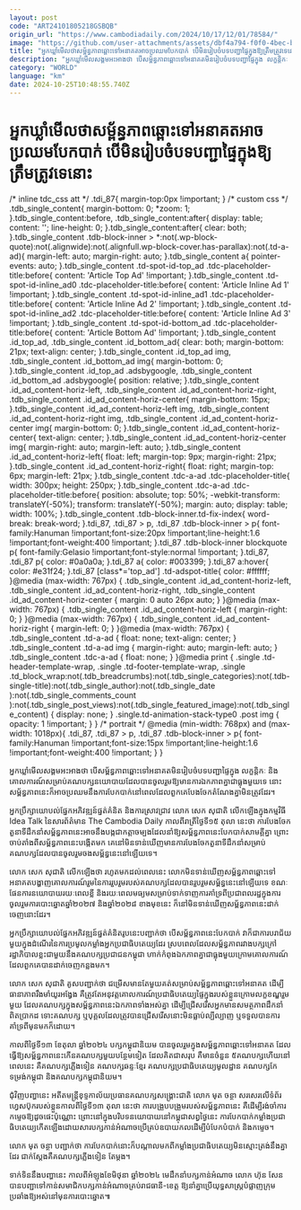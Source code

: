 ```yaml
---
layout: post
code: "ART24101805218GSBQB"
origin_url: "https://www.cambodiadaily.com/2024/10/17/12/01/78584/"
image: "https://github.com/user-attachments/assets/dbf4a794-f0f0-4bec-b0f8-2c50dea2fd3f"
title: "អ្នក​ឃ្លាំមើល​ថា​សម្ព័ន្ធភាព​ឆ្ពោះ​ទៅ​អនាគត​អាច​ប្រឈម​បែកបាក់ បើ​មិន​រៀបចំ​បទបញ្ជា​ផ្ទៃក្នុង​ឱ្យ​ត្រឹមត្រូវ​ទេ​នោះ"
description: "អ្នក​ឃ្លាំមើល​សង្គម​អះអាង​ថា បើ​សម្ព័ន្ធភាព​ឆ្ពោះ​ទៅ​អនាគត​មិន​រៀបចំ​បទបញ្ជា​ផ្ទៃក្នុង លក្ខន្តិកៈ និង​គោលការណ៍​សម្រាប់​គណបក្ស​នយោបាយ​ដែល​បាន​ចូលរួម​ឱ្យ​មាន​ការ​ឯកភាព​គ្នា​ជា​ធ្លុង​មួយ​ទេ នោះ​សម្ព័ន្ធភាព​នេះ​ក៏​អាច​ប្រឈម​នឹង​ការ​បែកបាក់​នៅ​ពេល​ដែល​ពួកគេ​បែងចែក​តំណែង​គ្នា​មិន​ត្រូវ​ដែរ។"
category: "WORLD"
language: "km"
date: 2024-10-25T10:48:55.740Z
---
```


# អ្នក​ឃ្លាំមើល​ថា​សម្ព័ន្ធភាព​ឆ្ពោះ​ទៅ​អនាគត​អាច​ប្រឈម​បែកបាក់ បើ​មិន​រៀបចំ​បទបញ្ជា​ផ្ទៃក្នុង​ឱ្យ​ត្រឹមត្រូវ​ទេ​នោះ

/\* inline tdc\_css att \*/ .tdi\_87{ margin-top:0px !important; } /\* custom css \*/ .tdb\_single\_content{ margin-bottom: 0; \*zoom: 1; }.tdb\_single\_content:before, .tdb\_single\_content:after{ display: table; content: ''; line-height: 0; }.tdb\_single\_content:after{ clear: both; }.tdb\_single\_content .tdb-block-inner > \*:not(.wp-block-quote):not(.alignwide):not(.alignfull.wp-block-cover.has-parallax):not(.td-a-ad){ margin-left: auto; margin-right: auto; }.tdb\_single\_content a{ pointer-events: auto; }.tdb\_single\_content .td-spot-id-top\_ad .tdc-placeholder-title:before{ content: 'Article Top Ad' !important; }.tdb\_single\_content .td-spot-id-inline\_ad0 .tdc-placeholder-title:before{ content: 'Article Inline Ad 1' !important; }.tdb\_single\_content .td-spot-id-inline\_ad1 .tdc-placeholder-title:before{ content: 'Article Inline Ad 2' !important; }.tdb\_single\_content .td-spot-id-inline\_ad2 .tdc-placeholder-title:before{ content: 'Article Inline Ad 3' !important; }.tdb\_single\_content .td-spot-id-bottom\_ad .tdc-placeholder-title:before{ content: 'Article Bottom Ad' !important; }.tdb\_single\_content .id\_top\_ad, .tdb\_single\_content .id\_bottom\_ad{ clear: both; margin-bottom: 21px; text-align: center; }.tdb\_single\_content .id\_top\_ad img, .tdb\_single\_content .id\_bottom\_ad img{ margin-bottom: 0; }.tdb\_single\_content .id\_top\_ad .adsbygoogle, .tdb\_single\_content .id\_bottom\_ad .adsbygoogle{ position: relative; }.tdb\_single\_content .id\_ad\_content-horiz-left, .tdb\_single\_content .id\_ad\_content-horiz-right, .tdb\_single\_content .id\_ad\_content-horiz-center{ margin-bottom: 15px; }.tdb\_single\_content .id\_ad\_content-horiz-left img, .tdb\_single\_content .id\_ad\_content-horiz-right img, .tdb\_single\_content .id\_ad\_content-horiz-center img{ margin-bottom: 0; }.tdb\_single\_content .id\_ad\_content-horiz-center{ text-align: center; }.tdb\_single\_content .id\_ad\_content-horiz-center img{ margin-right: auto; margin-left: auto; }.tdb\_single\_content .id\_ad\_content-horiz-left{ float: left; margin-top: 9px; margin-right: 21px; }.tdb\_single\_content .id\_ad\_content-horiz-right{ float: right; margin-top: 6px; margin-left: 21px; }.tdb\_single\_content .tdc-a-ad .tdc-placeholder-title{ width: 300px; height: 250px; }.tdb\_single\_content .tdc-a-ad .tdc-placeholder-title:before{ position: absolute; top: 50%; -webkit-transform: translateY(-50%); transform: translateY(-50%); margin: auto; display: table; width: 100%; }.tdb\_single\_content .tdb-block-inner.td-fix-index{ word-break: break-word; }.tdi\_87, .tdi\_87 > p, .tdi\_87 .tdb-block-inner > p{ font-family:Hanuman !important;font-size:20px !important;line-height:1.6 !important;font-weight:400 !important; }.tdi\_87 .tdb-block-inner blockquote p{ font-family:Gelasio !important;font-style:normal !important; }.tdi\_87, .tdi\_87 p{ color: #0a0a0a; }.tdi\_87 a{ color: #003399; }.tdi\_87 a:hover{ color: #e31f24; }.tdi\_87 \[class\*='top\_ad'\] .td-adspot-title{ color: #ffffff; }@media (max-width: 767px) { .tdb\_single\_content .id\_ad\_content-horiz-left, .tdb\_single\_content .id\_ad\_content-horiz-right, .tdb\_single\_content .id\_ad\_content-horiz-center { margin: 0 auto 26px auto; } }@media (max-width: 767px) { .tdb\_single\_content .id\_ad\_content-horiz-left { margin-right: 0; } }@media (max-width: 767px) { .tdb\_single\_content .id\_ad\_content-horiz-right { margin-left: 0; } }@media (max-width: 767px) { .tdb\_single\_content .td-a-ad { float: none; text-align: center; } .tdb\_single\_content .td-a-ad img { margin-right: auto; margin-left: auto; } .tdb\_single\_content .tdc-a-ad { float: none; } }@media print { .single .td-header-template-wrap, .single .td-footer-template-wrap, .single .td\_block\_wrap:not(.tdb\_breadcrumbs):not(.tdb\_single\_categories):not(.tdb-single-title):not(.tdb\_single\_author):not(.tdb\_single\_date ):not(.tdb\_single\_comments\_count ):not(.tdb\_single\_post\_views):not(.tdb\_single\_featured\_image):not(.tdb\_single\_content) { display: none; } .single.td-animation-stack-type0 .post img { opacity: 1 !important; } } /\* portrait \*/ @media (min-width: 768px) and (max-width: 1018px){ .tdi\_87, .tdi\_87 > p, .tdi\_87 .tdb-block-inner > p{ font-family:Hanuman !important;font-size:15px !important;line-height:1.6 !important;font-weight:400 !important; } }

អ្នក​ឃ្លាំមើល​សង្គម​អះអាង​ថា បើ​សម្ព័ន្ធភាព​ឆ្ពោះ​ទៅ​អនាគត​មិន​រៀបចំ​បទបញ្ជា​ផ្ទៃក្នុង លក្ខន្តិកៈ និង​គោលការណ៍​សម្រាប់​គណបក្ស​នយោបាយ​ដែល​បាន​ចូលរួម​ឱ្យ​មាន​ការ​ឯកភាព​គ្នា​ជា​ធ្លុង​មួយ​ទេ នោះ​សម្ព័ន្ធភាព​នេះ​ក៏​អាច​ប្រឈម​នឹង​ការ​បែកបាក់​នៅ​ពេល​ដែល​ពួកគេ​បែងចែក​តំណែង​គ្នា​មិន​ត្រូវ​ដែរ។

អ្នក​ប្រឹក្សា​យោបល់​ផ្នែក​អភិវឌ្ឍន៍​ផ្នត់គំនិត និង​ការ​ស្រាវជ្រាវ លោក សេក សុជាតិ លើកឡើង​ក្នុង​កម្មវិធី Idea Talk នៃ​សារព័ត៌មាន The Cambodia Daily កាលពី​រាត្រី​ថ្ងៃទី​១៥ តុលា នេះ​ថា ការ​បែងចែក​តួនាទី​ដឹកនាំ​សម្ព័ន្ធភាព​នេះ​អាច​នឹង​បង្ក​ជា​កត្តា​ចម្បង​ដែល​នាំ​ឱ្យ​សម្ព័ន្ធភាព​នេះ​បែកបាក់​សាមគ្គី​គ្នា ព្រោះ​ចាប់តាំងពី​សម្ព័ន្ធភាព​នេះ​បង្កើត​មក គេ​នៅ​មិន​ទាន់​ឃើញ​មាន​ការ​បែងចែក​តួនាទី​ដឹកនាំ​សម្រាប់​គណបក្ស​ដែល​បាន​ចូលរួម​ចង​សម្ព័ន្ធ​នេះ​នៅឡើយ​ទេ។

លោក សេក សុជាតិ លើកឡើង​ថា រហូត​មក​ដល់​ពេលនេះ លោក​មិន​ទាន់​ឃើញ​សម្ព័ន្ធភាព​ឆ្ពោះ​ទៅ​អនាគត​បង្ហាញ​គោលការណ៍​រួម​នៃ​ការ​រួបរួម​របស់​គណបក្ស​ដែល​បាន​រួបរួម​សម្ព័ន្ធ​នេះ​នៅឡើយ​ទេ ខណៈ​ផែនការ​នយោបាយ​រយៈពេល​ខ្លី និង​រយៈពេល​មធ្យម​សម្រាប់​ទាក់ទាញ​ការ​គាំទ្រ​ពី​ប្រជាពលរដ្ឋ​ក្នុង​ការ​ចូលរួម​ការ​បោះឆ្នោត​ឆ្នាំ​២០២៧ និង​ឆ្នាំ​២០២៨ ខាងមុខ​នេះ ក៏​នៅ​មិន​ទាន់​ឃើញ​សម្ព័ន្ធភាព​នេះ​ដាក់​ចេញ​នោះ​ដែរ។

អ្នក​ប្រឹក្សា​យោបល់​ផ្នែក​អភិវឌ្ឍន៍​ផ្នត់គំនិត​រូប​នេះ​បញ្ជាក់​ថា បើ​សម្ព័ន្ធភាព​នេះ​បែកបាក់ វា​ក៏​ជា​ការ​បរាជ័យ​មួយ​ក្នុង​ដំណើរ​នៃ​ការ​ប្រមូល​កម្លាំង​អ្នក​ប្រជាធិបតេយ្យ​ដែរ ស្រប​ពេល​ដែល​សម្ព័ន្ធភាព​រវាង​បក្ស​ក្រៅ​រដ្ឋាភិបាល​ខ្លះ​ជាមួយ​នឹង​គណបក្ស​ប្រជាជន​កម្ពុជា ហាក់​កំពុង​ឯកភាព​គ្នា​ជា​ធ្លុង​មួយ​ក្រោម​គោលការណ៍​ដែល​ពួកគេ​បាន​ដាក់​ចេញ​កន្លង​មក។

លោក សេក សុជាតិ គូស​បញ្ជាក់​ថា ជម្រើស​មាន​តែ​មួយ​គត់​សម្រាប់​សម្ព័ន្ធភាព​ឆ្ពោះ​ទៅ​អនាគត ដើម្បី​ធានា​ភាព​រឹងមាំ​យូរអង្វែង គឺ​ត្រូវតែ​អនុវត្ត​គោលការណ៍​ប្រជាធិបតេយ្យ​ផ្ទៃក្នុង​របស់​ខ្លួន​ក្រោម​លក្ខខណ្ឌ​រួម​មួយ ដែល​គណបក្ស​ក្នុង​សម្ព័ន្ធភាព​នេះ​ឯកភាព​ទាំងអស់​គ្នា ដើម្បី​ជ្រើសរើស​អ្នក​មាន​សមត្ថភាព​ដឹកនាំ​ពិតប្រាកដ ទោះ​គណបក្ស ឬ​បុគ្គល​ដែល​ត្រូវ​បាន​ជ្រើសរើស​នោះ​មិន​ធ្លាប់​ល្បីល្បាញ ឬ​ទទួល​បាន​ការ​គាំទ្រ​ពី​មុន​មក​ក៏ដោយ។

កាលពី​ថ្ងៃទី​១៣ ខែ​តុលា ឆ្នាំ​២០២៤ បក្ស​កម្ពុជា​និយម បាន​ចូលរួម​ក្នុង​សម្ព័ន្ធភាព​ឆ្ពោះ​ទៅ​អនាគត ដែល​ធ្វើ​ឱ្យ​សម្ព័ន្ធភាព​នេះ​កើន​គណបក្ស​មួយ​បន្ថែម​ទៀត ដែល​គិត​ជា​សរុប គឺ​មាន​ចំនួន ៥​គណបក្ស​ហើយ​នៅ​ពេលនេះ គឺ​គណបក្ស​ភ្លើង​ទៀន គណបក្ស​ឆន្ទៈ​ខ្មែរ គណបក្ស​ប្រជាធិបតេយ្យ​មូលដ្ឋាន គណបក្ស​កែទម្រង់​កម្ពុជា និង​គណបក្ស​កម្ពុជា​និយម។

ជុំវិញ​បញ្ហា​នេះ អតីត​មន្ត្រី​ខុទ្ទកាល័យ​ប្រធាន​គណបក្ស​សង្គ្រោះ​ជាតិ លោក មុត ចន្ថា សរសេរ​លើ​ទំព័រ​ហ្វេសប៊ុក​របស់​ខ្លួន​កាលពី​ថ្ងៃទី​១៣ តុលា នេះ​ថា ការ​បង្រួបបង្រួម​របស់​សម្ព័ន្ធភាព​នេះ គឺ​ដើម្បី​រង់ចាំ​ការ​កម្ទេច​ឱ្យ​ដូច​ផេះ​ប៉ុណ្ណោះ ព្រោះ​នៅ​ក្នុង​បរិបទ​នយោបាយ​នៅ​កម្ពុជា​សព្វថ្ងៃ​នេះ ការ​បែកបាក់​កម្លាំង​ប្រជាធិបតេយ្យ​កើតឡើង​ដោយសារ​បក្ស​កាន់​អំណាច​ប្រើ​គ្រប់​ឧបាយកល​ដើម្បី​បំបែក​បំបាក់ និង​កម្ទេច។

លោក មុត ចន្ថា បញ្ជាក់​ថា ការ​បែកបាក់​នោះ​ក៏​បណ្តាល​មកពី​កម្លាំង​ប្រជាធិបតេយ្យ​មិន​ស្មោះត្រង់​នឹង​គ្នា​ដែរ ជាក់ស្តែង​គឺ​គណបក្ស​ភ្លើង​ទៀន តែម្តង។

ទាក់ទិន​នឹង​បញ្ហា​នេះ កាលពី​អំឡុង​ខែ​មិថុនា ឆ្នាំ​២០២៤ មេដឹកនាំ​បក្ស​កាន់​អំណាច លោក ហ៊ុន សែន បាន​បញ្ជា​ទៅ​កាន់​សមាជិក​បក្ស​កាន់​អំណាច​គ្រប់​រាជធានី-ខេត្ត ឱ្យ​នាំគ្នា​ប្រើ​យុទ្ធសាស្ត្រ​បំផ្លាញ​ក្រុម​ប្រឆាំង​ឱ្យ​អស់​នៅ​មុន​ការ​បោះឆ្នោត៕